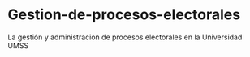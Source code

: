 # Gestion-de-procesos-electorales
La gestión  y administracion de procesos electorales en la Universidad UMSS
